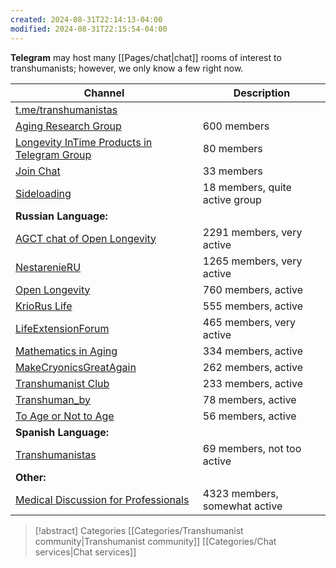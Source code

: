 ```yaml
---
created: 2024-08-31T22:14:13-04:00
modified: 2024-08-31T22:15:54-04:00
---
```


**Telegram** may host many [[Pages/chat|chat]] rooms of interest to transhumanists; however, we only know a few right now.

| Channel                                                                                                                                    | Description                                                                                       |
|--------------------------------------------------------------------------------------------------------------------------------------------|---------------------------------------------------------------------------------------------------|
| [t.me/transhumanistas](https://t.me/transhumanistas)                                                                                       |                                                                                                   |
| [Aging Research Group](https://t.me/Aging_Research_Group)                                                                                  | 600 members                                                                                      |
| [Longevity InTime Products in Telegram Group](https://t.me/+M65l41lZYgJiMmRi)                                                             | 80 members                                                                                       |
| [Join Chat](https://t.me/joinchat/g06IROfJRJFjNTM8)                                                                                       | 33 members                                                                                       |
| [Sideloading](https://t.me/+1uz6UreX7owzM2Yy)                                                                                             | 18 members, quite active group                                                                    |
| **Russian Language:**                                                                                                                      |                                                                                                   |
| [AGCT chat of Open Longevity](https://t.me/+g0X72qScWl4yNGRi)                                                                            | 2291 members, very active                                                                        |
| [NestarenieRU](https://t.me/nestarenieRU_1)                                                                                               | 1265 members, very active                                                                        |
| [Open Longevity](https://t.me/open_longevity)                                                                                             | 760 members, active                                                                               |
| [KrioRus Life](http://t.me/joinchat/EEXcC1GmDFJGu9hdWEsomw)                                                                             | 555 members, active                                                                               |
| [LifeExtensionForum](https://t.me/LifeExtensionForum)                                                                                     | 465 members, very active                                                                          |
| [Mathematics in Aging](https://t.me/agingmath)                                                                                            | 334 members, active                                                                               |
| [MakeCryonicsGreatAgain](https://t.me/makecryonicsgreatagain)                                                                           | 262 members, active                                                                               |
| [Transhumanist Club](https://t.me/transhumanist_club)                                                                                     | 233 members, active                                                                               |
| [Transhuman_by](https://t.me/transhuman_by)                                                                                               | 78 members, active                                                                                |
| [To Age or Not to Age](https://t.me/+W0wPXynjw-JkNTYy)                                                                                   | 56 members, active                                                                                |
| **Spanish Language:**                                                                                                                     |                                                                                                   |
| [Transhumanistas](https://t.me/transhumanistas)                                                                                           | 69 members, not too active                                                                        |
| **Other:**                                                                                                                                 |                                                                                                   |
| [Medical Discussion for Professionals](https://t.me/Professional_Medical_Discussion)                                                     | 4323 members, somewhat active                                                                     |

> [!abstract] Categories
> [[Categories/Transhumanist community|Transhumanist community]] [[Categories/Chat services|Chat services]]

